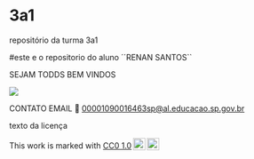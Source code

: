 # 3a1

repositório da turma 3a1

#este e o repositorio do aluno ´´RENAN SANTOS``

SEJAM TODDS BEM VINDOS

![](https://media1.tenor.com/m/oeBy_0qFStoAAAAd/sacanagem-santos.gif)

CONTATO EMAIL 📧 00001090016463sp@al.educacao.sp.gov.br

texto da licença <p xmlns:cc="http://creativecommons.org/ns#" >This work is marked with <a href="https://creativecommons.org/publicdomain/zero/1.0/?ref=chooser-v1" target="_blank" rel="license noopener noreferrer" style="display:inline-block;">CC0 1.0<img style="height:22px!important;margin-left:3px;vertical-align:text-bottom;" src="https://mirrors.creativecommons.org/presskit/icons/cc.svg?ref=chooser-v1" alt=""><img style="height:22px!important;margin-left:3px;vertical-align:text-bottom;" src="https://mirrors.creativecommons.org/presskit/icons/zero.svg?ref=chooser-v1" alt=""></a></p>
